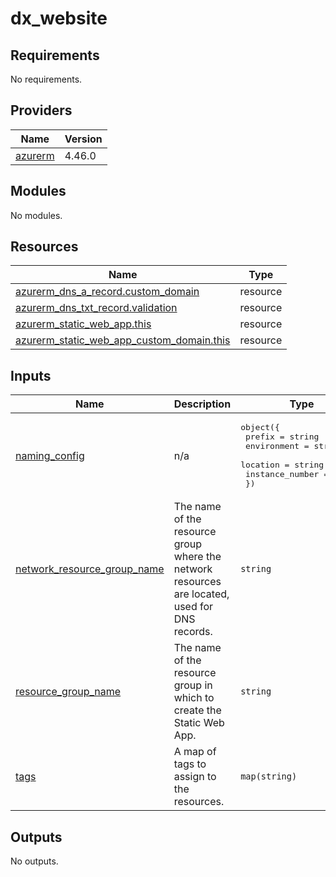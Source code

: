 # dx_website

<!-- BEGIN_TF_DOCS -->
## Requirements

No requirements.

## Providers

| Name | Version |
|------|---------|
| <a name="provider_azurerm"></a> [azurerm](#provider\_azurerm) | 4.46.0 |

## Modules

No modules.

## Resources

| Name | Type |
|------|------|
| [azurerm_dns_a_record.custom_domain](https://registry.terraform.io/providers/hashicorp/azurerm/latest/docs/resources/dns_a_record) | resource |
| [azurerm_dns_txt_record.validation](https://registry.terraform.io/providers/hashicorp/azurerm/latest/docs/resources/dns_txt_record) | resource |
| [azurerm_static_web_app.this](https://registry.terraform.io/providers/hashicorp/azurerm/latest/docs/resources/static_web_app) | resource |
| [azurerm_static_web_app_custom_domain.this](https://registry.terraform.io/providers/hashicorp/azurerm/latest/docs/resources/static_web_app_custom_domain) | resource |

## Inputs

| Name | Description | Type | Default | Required |
|------|-------------|------|---------|:--------:|
| <a name="input_naming_config"></a> [naming\_config](#input\_naming\_config) | n/a | <pre>object({<br/>    prefix          = string<br/>    environment     = string<br/>    location        = string<br/>    instance_number = number<br/>  })</pre> | n/a | yes |
| <a name="input_network_resource_group_name"></a> [network\_resource\_group\_name](#input\_network\_resource\_group\_name) | The name of the resource group where the network resources are located, used for DNS records. | `string` | n/a | yes |
| <a name="input_resource_group_name"></a> [resource\_group\_name](#input\_resource\_group\_name) | The name of the resource group in which to create the Static Web App. | `string` | n/a | yes |
| <a name="input_tags"></a> [tags](#input\_tags) | A map of tags to assign to the resources. | `map(string)` | n/a | yes |

## Outputs

No outputs.
<!-- END_TF_DOCS -->
